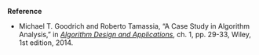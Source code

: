 **Reference**

- Michael T. Goodrich and Roberto Tamassia, “A Case Study in Algorithm Analysis,” in *[Algorithm Design and Applications](http://www.amazon.com/Algorithm-Design-Applications-Michael-Goodrich/dp/1118335910)*, ch. 1, pp. 29-33, Wiley, 1st edition, 2014.
